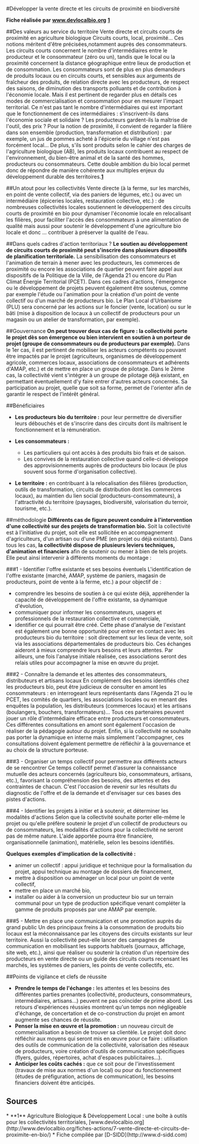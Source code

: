 #Développer la vente directe et les circuits de proximité en biodiversité

**Fiche réalisée par www.devlocalbio.org** **[1](#note)**


##Des valeurs au service du territoire
Vente directe et circuits courts de proximité en agriculture biologique
Circuits courts, local, proximité... Ces notions méritent d'être précisées,notamment auprès des consommateurs. Les circuits courts concernent le nombre d'intermédiaires entre le producteur et le consommateur (zéro ou un), tandis que le local ou la proximité concernent la distance géographique entre lieux de production et de consommation.
Les consommateurs sont de plus en plus demandeurs de produits locaux ou en circuits courts, et sensibles aux arguments de fraîcheur des produits, de relation directe avec les producteurs, de respect des saisons, de diminution des transports polluants et de contribution à l'économie locale.
 Mais il est pertinent de regarder plus en détails ces modes de commercialisation et consommation pour en mesurer l'impact territorial. Ce n'est pas tant le nombre d'intermédiaires qui est important que le fonctionnement de ces intermédiaires : s'inscrivent-ils dans l'économie sociale et solidaire ? Les producteurs gardent-ils la maîtrise de l'outil, des prix ? Pour la notion de proximité, il convient de regarder la filière dans son ensemble (production, transformation et distribution) : par exemple, un jus de pommes acheté à l'épicerie du village n'est pas forcément local...
De plus, s'ils sont produits selon le cahier des charges de l'agriculture biologique (AB), les produits locaux contribuent au respect de l'environnement, du bien-être animal et de la santé des hommes, producteurs ou consommateurs. Cette double ambition du bio local permet donc de répondre de manière cohérente aux multiples enjeux du développement durable des territoires.**[1](#note)**

##Un atout pour les collectivités
Vente directe (à la ferme, sur les marchés, en point de vente collectif, via des paniers de légumes, etc.) ou avec un intermédiaire (épiceries locales, restauration collective, etc.)  : de nombreuses collectivités locales soutiennent le développement des circuits courts de proximité en bio pour dynamiser l'économie locale en relocalisant les filières, pour faciliter l'accès des consommateurs à une alimentation de qualité mais aussi pour soutenir le développement d'une agriculture bio locale et donc ... contribuer à préserver la qualité de l'eau.

##Dans quels cadres d'action territoriaux ?
**Le soutien au développement de circuits courts de proximité peut s'inscrire dans plusieurs dispositifs de planification territoriale.** La sensibilisation des consommateurs et l'animation de terrain à mener avec les producteurs, les commerces de proximité ou encore les associations de quartier peuvent faire appel aux dispositifs de la Politique de la Ville, de l'Agenda 21 ou encore du Plan Climat Énergie Territorial (PCET). Dans ces cadres d'actions, l'émergence ou le développement de projets peuvent également être soutenus, comme par exemple l'étude ou l'animation pour la création d'un point de vente collectif ou d'un marché de producteurs bio.
Le Plan Local d'Urbanisme (PLU) sera concerné par les actions sur le foncier (vente, location) ou sur le bâti (mise à disposition de locaux à un collectif de producteurs pour un magasin ou un atelier de transformation, par exemple).

##Gouvernance 
**On peut trouver deux cas de figure : la collectivité porte le projet dès son  émergence ou bien intervient en soutien à un porteur de projet (groupe de consommateurs ou de producteurs par exemple).**
Dans le 1er cas, il est pertinent de mobiliser les acteurs compétents ou pouvant être impactés par le projet (agriculteurs, organismes de développement agricole, commerces locaux, associations de consommateurs et adhérents d'AMAP, etc.) et de mettre en place un groupe de pilotage.
Dans le 2ème cas, la collectivité vient s'intégrer à un groupe de pilotage déjà existant, en permettant éventuellement d'y faire entrer d'autres acteurs concernés. Sa participation au projet, quelle que soit sa forme, permet de l'orienter afin de garantir le respect de l'intérêt général.

##Bénéficiaires

* **Les producteurs bio du territoire :**
pour leur permettre de diversifier leurs débouchés et de s'inscrire dans des circuits dont ils maîtrisent le fonctionnement et la rémunération.
* **Les consommateurs :**

	* Les particuliers qui ont accès à des produits bio frais et de saison.
	* Les convives de la restauration collective quand celle-ci développe des approvisionnements auprès de producteurs bio locaux (le plus souvent sous forme d'organisation collective).
* **Le territoire :** en contribuant à la relocalisation des filières (production, outils de transformation, circuits de distribution dont les commerces locaux), au maintien du lien social (producteurs-consommateurs), à l'attractivité du territoire (paysages, biodiversité, valorisation du terroir, tourisme, etc.).

##méthodologie
**Différents cas de figure peuvent conduire à l'intervention d'une collectivité sur des projets de transformation bio.**
Soit la collectivité est à l'initiative du projet, soit elle est sollicitée en accompagnement d'agriculteurs, d'un artisan ou d'une  PME (en projet ou déjà existants).
Dans tous les cas, **la collectivité dispose de plusieurs leviers techniques, d'animation et financiers** afin de soutenir ou mener à bien de tels projets. Elle peut ainsi intervenir à différents moments du montage :

###1 - Identifier l'offre existante et ses besoins éventuels
L'identification de l'offre existante (marché, AMAP, système de paniers, magasin de producteurs, point de vente à la ferme, etc.) a pour objectif de :

* comprendre les besoins de soutien à ce qui existe déjà, appréhender la capacité de développement de l'offre existante, sa dynamique d'évolution,
* communiquer pour informer les consommateurs, usagers et professionnels de la restauration collective et commerciale,
* identifier ce qui pourrait être créé.
Cette phase d'analyse de l'existant est également une bonne opportunité pour entrer en contact avec les producteurs bio du territoire : soit directement sur les lieux de vente, soit via les associations départementales de producteurs bio. Ces échanges aideront à mieux comprendre leurs besoins et leurs attentes. Par ailleurs, une fois l'analyse initiale réalisée, ces associations seront des relais utiles pour accompagner la mise en œuvre du projet.

###2 - Connaître la demande et les attentes des consommateurs, distributeurs et artisans locaux
En complément des besoins identifiés chez les producteurs bio, peut être judicieux de consulter en amont les consommateurs : en interrogeant leurs représentants dans l'Agenda 21 ou le PCET, les comités de quartiers, les associations locales ou en menant des enquêtes la population, les distributeurs (commerces locaux) et les artisans (boulangers, bouchers, transformateurs)…
Tous ces partenaires peuvent jouer un rôle d'intermédiaire efficace entre producteurs et consommateurs. Ces différentes consultations en amont sont également l'occasion de réaliser de la pédagogie autour du projet. Enfin, si la collectivité ne souhaite pas porter la dynamique en interne mais simplement l'accompagner, ces consultations doivent également permettre de réfléchir à la gouvernance et au choix de la structure porteuse.

###3 - Organiser un temps collectif pour permettre aux différents acteurs de se rencontrer
Ce temps collectif permet d'assurer la connaissance mutuelle des acteurs concernés (agriculteurs bio, consommateurs, artisans, etc.), favorisant la compréhension des besoins, des attentes et des contraintes de chacun. C'est l'occasion de revenir sur les résultats du diagnostic de l'offre et de la demande et d'envisager sur ces bases des pistes d'actions.

###4 - Identifier les projets à initier et à soutenir, et déterminer les modalités d'actions
Selon que la collectivité souhaite porter elle-même le projet ou qu'elle préfère soutenir le projet d'un collectif de producteurs ou de consommateurs, les modalités d'actions pour la collectivité ne seront pas de même nature. L'aide apportée pourra être financière, organisationnelle (animation), matérielle, selon les besoins identifiés.

**Quelques exemples d'implication de la collectivité :**

* animer un collectif  : appui juridique et technique pour la formalisation du projet, appui technique au montage de dossiers de financement,
* mettre à disposition ou aménager un local pour un point de vente collectif,
* mettre en place un marché bio,
* installer ou aider à la conversion un producteur bio sur un terrain communal pour un type de production spécifique venant compléter la gamme de produits proposés par une AMAP par exemple.

###5 - Mettre en place une communication et une promotion auprès du grand public
Un des principaux freins à la consommation de produits bio locaux est la méconnaissance par les citoyens des circuits existants sur leur territoire.
Aussi la collectivité peut-elle lancer des campagnes de communication en mobilisant les supports habituels (journaux, affichage, site web, etc.), ainsi que réaliser ou soutenir la création d'un répertoire des producteurs en vente directe ou un guide des circuits courts recensant les marchés, les systèmes de paniers, les points de vente collectifs, etc.

##Points de vigilance et clefs de réussite
* **Prendre le temps de l'échange  :** les attentes et les besoins des différentes parties prenantes (collectivité, producteurs, consommateurs, intermédiaires, artisans...) peuvent ne pas coïncider de prime abord. Les retours d'expériences réussies montrent qu'un temps non négligeable d'échange, de concertation et de co-construction du projet en amont augmente ses chances de réussite.
* **Penser la mise en œuvre et la promotion :** un nouveau circuit de commercialisation a besoin de trouver sa clientèle. Le projet doit donc réfléchir aux moyens qui seront mis en œuvre pour ce faire : utilisation des outils de communication de la collectivité, valorisation des réseaux de producteurs, voire création d'outils de communication spécifiques (flyers, guides, répertoires, achat d'espaces publicitaires...).
* **Anticiper les coûts cachés  :** que ce soit pour de l'investissement (travaux de mise aux normes d'un local) ou pour du fonctionnement (études de préfiguration, actions de communication), les besoins financiers doivent être anticipés.

## Sources
<a id="note">
* **1** Agriculture Biologique & Développement Local : une boîte à outils pour les collectivités territoriales, [www.devlocalbio.org](http://www.devlocalbio.org/fiches-actions/7-vente-directe-et-circuits-de-proximite-en-bio/)
* Fiche compilée par [D-SIDD](http://www.d-sidd.com)
</a>

